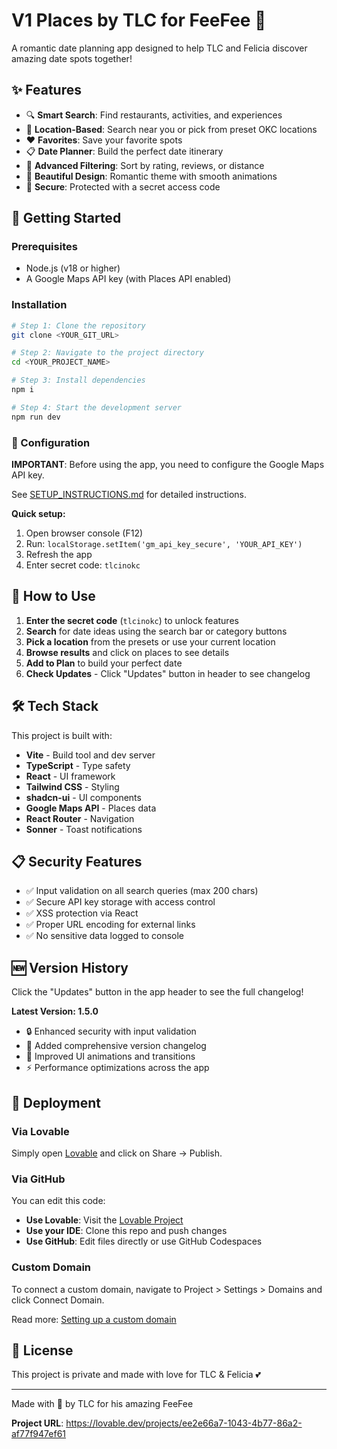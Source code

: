 # V1 Places by TLC for FeeFee 💖

A romantic date planning app designed to help TLC and Felicia discover amazing date spots together!

## ✨ Features

- 🔍 **Smart Search**: Find restaurants, activities, and experiences
- 📍 **Location-Based**: Search near you or pick from preset OKC locations
- ❤️ **Favorites**: Save your favorite spots
- 📋 **Date Planner**: Build the perfect date itinerary
- 🎯 **Advanced Filtering**: Sort by rating, reviews, or distance
- 🎨 **Beautiful Design**: Romantic theme with smooth animations
- 🔐 **Secure**: Protected with a secret access code

## 🚀 Getting Started

### Prerequisites

- Node.js (v18 or higher)
- A Google Maps API key (with Places API enabled)

### Installation

```sh
# Step 1: Clone the repository
git clone <YOUR_GIT_URL>

# Step 2: Navigate to the project directory
cd <YOUR_PROJECT_NAME>

# Step 3: Install dependencies
npm i

# Step 4: Start the development server
npm run dev
```

### 🔑 Configuration

**IMPORTANT**: Before using the app, you need to configure the Google Maps API key.

See [SETUP_INSTRUCTIONS.md](./SETUP_INSTRUCTIONS.md) for detailed instructions.

**Quick setup:**
1. Open browser console (F12)
2. Run: `localStorage.setItem('gm_api_key_secure', 'YOUR_API_KEY')`
3. Refresh the app
4. Enter secret code: `tlcinokc`

## 📱 How to Use

1. **Enter the secret code** (`tlcinokc`) to unlock features
2. **Search** for date ideas using the search bar or category buttons
3. **Pick a location** from the presets or use your current location
4. **Browse results** and click on places to see details
5. **Add to Plan** to build your perfect date
6. **Check Updates** - Click "Updates" button in header to see changelog

## 🛠️ Tech Stack

This project is built with:

- **Vite** - Build tool and dev server
- **TypeScript** - Type safety
- **React** - UI framework
- **Tailwind CSS** - Styling
- **shadcn-ui** - UI components
- **Google Maps API** - Places data
- **React Router** - Navigation
- **Sonner** - Toast notifications

## 📋 Security Features

- ✅ Input validation on all search queries (max 200 chars)
- ✅ Secure API key storage with access control
- ✅ XSS protection via React
- ✅ Proper URL encoding for external links
- ✅ No sensitive data logged to console

## 🆕 Version History

Click the "Updates" button in the app header to see the full changelog!

**Latest Version: 1.5.0**
- 🔒 Enhanced security with input validation
- 📝 Added comprehensive version changelog
- 🎨 Improved UI animations and transitions
- ⚡ Performance optimizations across the app

## 🚀 Deployment

### Via Lovable

Simply open [Lovable](https://lovable.dev/projects/ee2e66a7-1043-4b77-86a2-af77f947ef61) and click on Share -> Publish.

### Via GitHub

You can edit this code:
- **Use Lovable**: Visit the [Lovable Project](https://lovable.dev/projects/ee2e66a7-1043-4b77-86a2-af77f947ef61)
- **Use your IDE**: Clone this repo and push changes
- **Use GitHub**: Edit files directly or use GitHub Codespaces

### Custom Domain

To connect a custom domain, navigate to Project > Settings > Domains and click Connect Domain.

Read more: [Setting up a custom domain](https://docs.lovable.dev/features/custom-domain)

## 📄 License

This project is private and made with love for TLC & Felicia 💕

---

Made with 💖 by TLC for his amazing FeeFee

**Project URL**: https://lovable.dev/projects/ee2e66a7-1043-4b77-86a2-af77f947ef61
